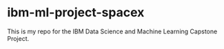 # ibm-ml-project-spacex

This is my repo for the IBM Data Science and Machine Learning Capstone Project.
